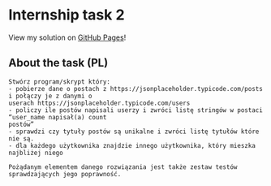 # Internship task 2

View my solution on [GitHub Pages](https://patdem.github.io/internship-task)!

## About the task (PL)
```
Stwórz program/skrypt który:
- pobierze dane o postach z https://jsonplaceholder.typicode.com/posts i połączy je z danymi o
userach https://jsonplaceholder.typicode.com/users
- policzy ile postów napisali userzy i zwróci listę stringów w postaci “user_name napisał(a) count
postów”
- sprawdzi czy tytuły postów są unikalne i zwróci listę tytułów które nie są.
- dla każdego użytkownika znajdzie innego użytkownika, który mieszka najbliżej niego

Pożądanym elementem danego rozwiązania jest także zestaw testów sprawdzających jego poprawność.
```